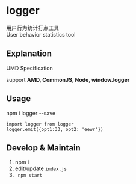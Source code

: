# logger

用户行为统计打点工具    
User behavior statistics tool

## Explanation

UMD Specification

support __AMD, CommonJS, Node, window.logger__

## Usage

  npm i logger --save

``` 
import logger from logger
logger.emit({opt1:33, opt2: 'eewr'})
```

## Develop & Maintain

1. npm i
1. edit/update ```index.js```
1. ``` npm start```
